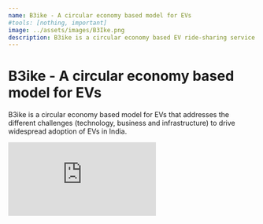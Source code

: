 ```yaml
---
name: B3ike - A circular economy based model for EVs
#tools: [nothing, important]
image: ../assets/images/B3Ike.png
description: B3ike is a circular economy based EV ride-sharing service. We propose a model for adoption of EVs at scale in the Indian market.
---
```

# B3ike - A circular economy based model for EVs

B3ike is a circular economy based model for EVs that addresses the different challenges (technology, business and infrastructure) to drive widespread adoption of EVs in India.

<link rel="stylesheet" href="../assets/style.css">
<div class="google-slides-container">
<iframe  src="https://docs.google.com/presentation/d/e/2PACX-1vQ3ouveq-Y_8VYcGzNS0EWu5wF_W321RGz5FPNk22MSdk1a2mgdyCu8oWNG23SIsA/embed?start=false&loop=false&delayms=3000" frameborder="0"  allowfullscreen="true" mozallowfullscreen="true" webkitallowfullscreen="true"></iframe>
 </div>